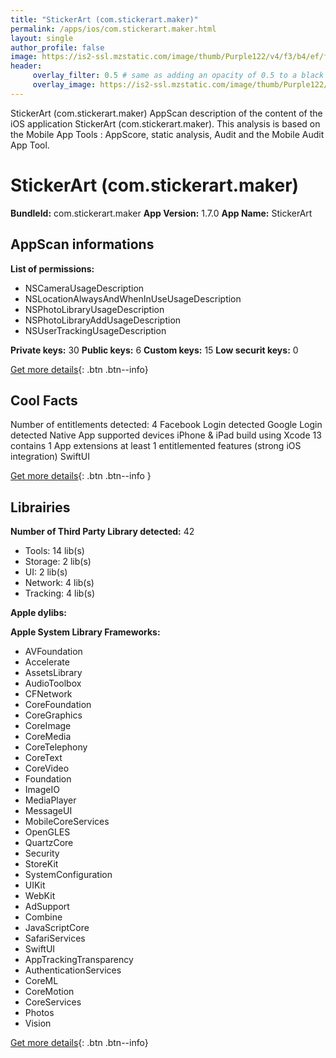 ```yaml
---
title: "StickerArt (com.stickerart.maker)"
permalink: /apps/ios/com.stickerart.maker.html
layout: single
author_profile: false
image: https://is2-ssl.mzstatic.com/image/thumb/Purple122/v4/f3/b4/ef/f3b4ef3b-38b3-f941-81a9-cf1614206d40/AppIcon-0-1x_U007emarketing-0-7-0-85-220.png/512x512bb.jpg
header: 
     overlay_filter: 0.5 # same as adding an opacity of 0.5 to a black background
     overlay_image: https://is2-ssl.mzstatic.com/image/thumb/Purple122/v4/f3/b4/ef/f3b4ef3b-38b3-f941-81a9-cf1614206d40/AppIcon-0-1x_U007emarketing-0-7-0-85-220.png/512x512bb.jpg
---
```

StickerArt (com.stickerart.maker) AppScan description of the content of the iOS application StickerArt (com.stickerart.maker). This analysis is based on the Mobile App Tools : AppScore, static analysis, Audit and the Mobile Audit App Tool.

# StickerArt (com.stickerart.maker)

**BundleId:** com.stickerart.maker
**App Version:** 1.7.0
**App Name:** StickerArt


## AppScan informations 

**List of permissions:** 
- NSCameraUsageDescription
- NSLocationAlwaysAndWhenInUseUsageDescription
- NSPhotoLibraryUsageDescription
- NSPhotoLibraryAddUsageDescription
- NSUserTrackingUsageDescription
  
  
**Private keys:** 30
**Public keys:** 6
**Custom keys:** 15
**Low securit keys:** 0
  
[Get more details](/pricing.html){: .btn .btn--info}

## Cool Facts

Number of entitlements detected: 4
Facebook Login detected
Google Login detected
Native App
supported devices iPhone & iPad
build using Xcode 13
contains 1 App extensions
at least 1 entitlemented features (strong iOS integration)
SwiftUI
  
[Get more details](/pricing.html){: .btn .btn--info }

## Librairies 
**Number of Third Party Library detected:** 42
- Tools: 14 lib(s)
- Storage: 2 lib(s)
- UI: 2 lib(s)
- Network: 4 lib(s)
- Tracking: 4 lib(s)


**Apple dylibs:**


**Apple System Library Frameworks:**
- AVFoundation
- Accelerate
- AssetsLibrary
- AudioToolbox
- CFNetwork
- CoreFoundation
- CoreGraphics
- CoreImage
- CoreMedia
- CoreTelephony
- CoreText
- CoreVideo
- Foundation
- ImageIO
- MediaPlayer
- MessageUI
- MobileCoreServices
- OpenGLES
- QuartzCore
- Security
- StoreKit
- SystemConfiguration
- UIKit
- WebKit
- AdSupport
- Combine
- JavaScriptCore
- SafariServices
- SwiftUI
- AppTrackingTransparency
- AuthenticationServices
- CoreML
- CoreMotion
- CoreServices
- Photos
- Vision


  
[Get more details](/pricing.html){: .btn .btn--info}

